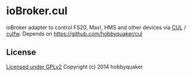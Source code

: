 ioBroker.cul
============

ioBroker adapter to control FS20, Max!, HMS and other devices via [CUL](http://busware.de/tiki-index.php?page=CUL) /
[culfw](http://culfw.de). Depends on https://github.com/hobbyquaker/cul


## License

[Licensed under GPLv2](LICENSE) Copyright (c) 2014 hobbyquaker